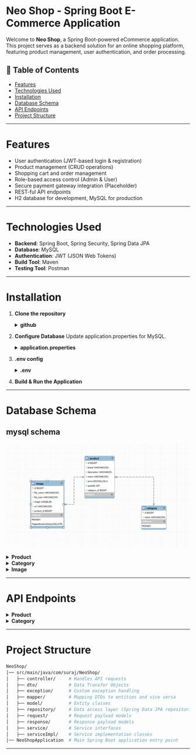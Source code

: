 # Neo Shop - Spring Boot E-Commerce Application

Welcome to **Neo Shop**, a Spring Boot-powered eCommerce application. This project serves as a backend solution for an
online shopping platform, featuring product management, user authentication, and order processing.

## 📌 Table of Contents

- [Features](#features)
- [Technologies Used](#technologies-used)
- [Installation](#installation)
- [Database Schema](#database-schema)
- [API Endpoints](#api-endpoints)
- [Project Structure](#project-structure)

---

# Features

- User authentication (JWT-based login & registration)
- Product management (CRUD operations)
- Shopping cart and order management
- Role-based access control (Admin & User)
- Secure payment gateway integration (Placeholder)
- REST-ful API endpoints
- H2 database for development, MySQL for production

---

# Technologies Used

- **Backend**: Spring Boot, Spring Security, Spring Data JPA
- **Database**: MySQL
- **Authentication**: JWT (JSON Web Tokens)
- **Build Tool**: Maven
- **Testing Tool**: Postman

---

# Installation

1. **Clone the repository**
   <details>
     <summary><b>github</b></summary>

      ```sh
      git clone https://github.com/suraj-khot-19/NeoShop.git
      ```
   </details>

2. **Configure Database**
   Update application.properties for MySQL.
   <details>
     <summary><b>application.properties</b></summary>

    ```properties
    #server
    server.port=${SPRING_NEO_SHOP_SERVER_PORT}
    
    #mysql
    spring.datasource.url=${SPRING_NEO_SHOP_MYSQL_URL}
    spring.datasource.username=${SPRING_NEO_SHOP_MYSQL_USER}
    spring.datasource.password=${SPRING_NEO_SHOP_MYSQL_PASS}
    
    #hibernate
    spring.jpa.show-sql=true
    spring.jpa.properties.hibernate.format_sql=true
    spring.jpa.hibernate.ddl-auto=update
    
    #image size
    spring.servlet.multipart.max-file-size=5MB
    spring.servlet.multipart.max-request-size=5MB
    ```
   </details>

3. **.env config**
   <details>
     <summary><b>.env</b></summary>

      ```properties
       SPRING_NEO_SHOP_MYSQL_PASS=PASSWORD
   SPRING_NEO_SHOP_MYSQL_URL=jdbc:mysql://localhost:3306/DB_NAME
   SPRING_NEO_SHOP_MYSQL_USER=USERNAME
   SPRING_NEO_SHOP_SERVER_PORT=SERVER_PORT
      ```

   </details>

4. **Build & Run the Application**

---

# Database Schema

## mysql schema

![img](outputs/product/mysql.png)
<br>

<details>
  <summary><b>Product</b></summary>

| Field       | Type          | Null | Key | Default | Extra          |
  |-------------|---------------|------|-----|---------|----------------|
| id          | bigint        | NO   | PRI | NULL    | auto_increment |
| brand       | varchar(255)  | YES  |     | NULL    |                |
| description | varchar(255)  | YES  |     | NULL    |                |
| name        | varchar(255)  | YES  |     | NULL    |                |
| price       | decimal(38,2) | YES  |     | NULL    |                |
| quantity    | int           | NO   |     | NULL    |                |
| category_id | bigint        | YES  | MUL | NULL    |                |

</details>
<details>
  <summary><b>Category</b></summary>

| Field | Type         | Null | Key | Default | Extra          |
|-------|--------------|------|-----|---------|----------------|
| id    | bigint       | NO   | PRI | NULL    | auto_increment |
| name  | varchar(255) | YES  |     | NULL    |                |

</details>

<details>
  <summary><b>Image</b></summary>

| Field      | Type         | Null | Key | Default | Extra          |
|------------|--------------|------|-----|---------|----------------|
| id         | bigint       | NO   | PRI | NULL    | auto_increment |
| file_name  | varchar(255) | YES  |     | NULL    |                |
| file_type  | varchar(255) | YES  |     | NULL    |                |
| image      | longblob     | YES  |     | NULL    |                |
| url        | varchar(255) | YES  |     | NULL    |                |
| product_id | bigint       | YES  | MUL | NULL    |                |

</details>


---

# API Endpoints

<details>
  <summary><b>Product</b></summary>

- **`GET /api/v1/neoshop/product/all`** → Retrieves all products
    1. get all products
       ![All Products](outputs/product/all_products.png)

    2. error if empty list
       ![All Products](outputs/product/all_product_error.png)

- **`GET /api/v1/neoshop/product/{id}`** → Retrieves a specific product by ID
    1. product by id
       ![Single Product](outputs/product/product_id.png)
    2. error if not found
       ![Single Product](outputs/product/product_id_error.png)

- **`POST /api/v1/neoshop/product/new`** → Creates a new product (Admin only)
    1. Json in body
       ```json
       {
       "name": "LG 420L Frost-Free Double Door Refrigerator",
       "price": 52999,
       "brand": "LG",
       "quantity": 20,
       "description": "LG 420L frost-free double-door refrigerator with inverter compressor, multi-air flow cooling, and smart diagnosis.",
       "category": "refrigerator"
       }
       ```
    2. successfully create a product
       ![Create Product](outputs/product/add_product.png)

- **`PUT /api/v1/neoshop/product/update/{id}}`** → Updates an existing product (Admin only)
    1. update an product
       ![Update Product](outputs/product/update_product.png)

    2. If no category found it creates new
       ![Update Product](outputs/product/update_product_new_category.png)

    3. Error if no product found
       ![Update Product](outputs/product/update_product_error.png)

- **`DELETE /api/v1/neoshop/product/{id}`** → Deletes a product (Admin only)
    1. delete a product
       ![img](outputs/product/delete_product.png)

    2. Error if no product found
       ![img](outputs/product/delete_product_error.png)

- **`GET /api/v1/neoshop/product/category/{name}`** → get product by category
    1. get a product
       ![img](outputs/product/product_by_category.png)

    2. Error if no product found
       ![img](outputs/product/product_category_no.png)
    3. if no category found
       ![img](outputs/product/product_by_category_error.png)

- **`GET /api/v1/neoshop/product/brand/{name}`** → get product by brand
    1. get a product
       ![img](outputs/product/product_by_brand.png)

    2. Error if no product found
       ![img](outputs/product/product_brand_error.png)

- **`GET api/v1/neoshop/product/category/{category}/brand/{brand}`** → get product by category and brand
    1. get a product
       ![img](outputs/product/product_category_brand.png)

    2. if category not exists
       ![img](outputs/product/product_category_brand_error_category.png)

    3. Error if no product found
       ![img](outputs/product/product_category_brand_no.png)

- **`GET /api/v1/neoshop/product/find/{name}`** → get product by name
    1. get a product
       ![img](outputs/product/product_name.png)

    2. if product not exists
       ![img](outputs/product/product_name_error.png)

- **`GET /api/v1/neoshop/product/find/{name}/brand/{brand}`** → get product by name and brand
    1. get a product
       ![img](outputs/product/product_name_brand.png)

    2. if product not exists
       ![img](outputs/product/product_name_brand_error.png)

- **`POST /api/v1/neoshop/image/upload/{id}}`** → upload image for product
    1. upload image for product
       ![img](outputs/product/imgae_for_product.png)

    2. download image or show
       ![img](outputs/product/download_image.png)
  </details>

[//]: # (<details>)

[//]: # (  <summary><b>Image</b></summary>)

[//]: # ()

[//]: # (- **`POST /api/images/upload`** → Uploads an image  )

[//]: # (  ![Upload Image]&#40;assets/images/upload-image.png&#41;)

[//]: # ()

[//]: # (- **`GET /api/images/{id}`** → Retrieves an image by ID  )

[//]: # (  ![Get Image]&#40;assets/images/get-image.png&#41;)

[//]: # ()

[//]: # (- **`DELETE /api/images/{id}`** → Deletes an image  )

[//]: # (  ![Delete Image]&#40;assets/images/delete-image.png&#41;)

[//]: # ()

[//]: # (</details>)

[//]: # ()

<details>

  <summary><b>Category</b></summary>

- **`GET api/v1/neoshop/category/all`** → Retrieves all categories
    1. get all category
       ![Get Categories](outputs/category/get%20all%20category.png)

- **`GET /api/v1/neoshop/category/{id}`** → Retrieves a category by ID
    1. get category by id
       ![Get Category](outputs/category/category%20by%20id.png)
    2. get category error
       ![Get Category](outputs/category/category%20by%20id%20error.png)

- **`POST api/v1/neoshop/category/new`** → Creates a new category (Admin only)
    1. body json
        ```json
         {
         "name":"Shoes"
         } 
       ```
    2. create category
       ![Create Category](outputs/category/create%20new%20category.png)
    3. create category error
       ![Create Category](outputs/category/create%20new%20category%20error.png)

- **`PUT /api/v1/neoshop/category/{id}}`** → Updates an existing category (Admin only)
    1. update category
       ![Update Category](outputs/category/update%20category.png)
    2. update category error if category not found
       ![Update Category](outputs/category/update%20category%20error%20not%20found.png)
    3. update category error if exists
       ![Update Category](outputs/category/update%20category%20error.png)

- **`DELETE api/v1/neoshop/category/{id}`** → Deletes a category (Admin only)
    1. delete category
       ![Delete Category](outputs/category/delete%20category.png)
    2. delete category error if not found
       ![Delete Category](outputs/category/delete%20category%20errorr.png)
  
- **`GET /api/v1/neoshop/category/find/{name}`** → get category by name
    1. get by name category
       ![Delete Category](outputs/category/delete%20category.png)
    2. category error if not found
       ![Delete Category](outputs/category/delete%20category%20errorr.png)

</details>


---

# Project Structure

```bash
NeoShop/
│── src/main/java/com/suraj/NeoShop/
│   ├── controller/     # Handles API requests
│   ├── dto/            # Data Transfer Objects
│   ├── exception/      # Custom exception handling
│   ├── mapper/         # Mapping DTOs to entities and vice versa
│   ├── model/          # Entity classes
│   ├── repository/     # Data access layer (Spring Data JPA repositories)
│   ├── request/        # Request payload models
│   ├── response/       # Response payload models
│   ├── service/        # Service interfaces
│   ├── serviceImpl/    # Service implementation classes
│── NeoShopApplication  # Main Spring Boot application entry point
```

---
